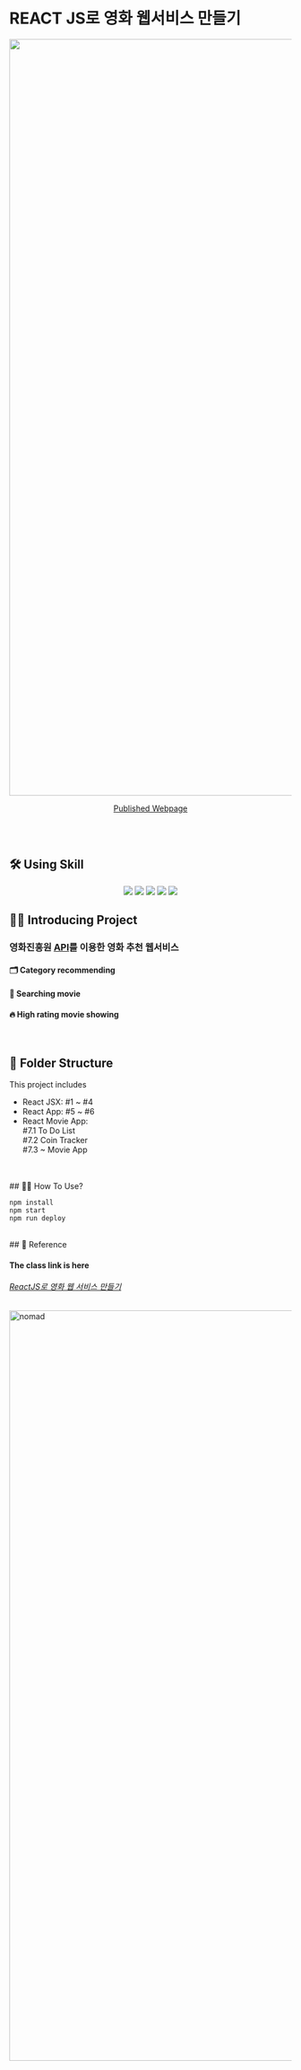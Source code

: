 # REACT JS로 영화 웹서비스 만들기

<p align='center'>
 <img width="1348" alt="react-movie-app" src="https://user-images.githubusercontent.com/114715101/227075786-4fea187a-d51c-4290-95eb-e52bcf1b8a50.png" >
</p>

<p align='center'>
    <a href="https://amykkkk.github.io/react-js">Published Webpage</a>
</p>

<br /><br />
## 🛠 Using Skill

<p align='center'>
    <img src="https://img.shields.io/badge/React-^18.2.0-blue?logo=React"/>
    <img src="https://img.shields.io/badge/node.js-v18.11.0-green?logo=Node.js"/>
    <img src="https://img.shields.io/badge/recoil-v^0.7.7-aaa?logo=Coil"/>
    <img src="https://img.shields.io/badge/react_dom-^18.2.0-blueviolet?logo=ReactOS"/>
    <img src="https://img.shields.io/badge/react_router_dom-^6.8.1-critical?logo=React Table"/>
</p>


## 💁‍♂️ Introducing Project

### 영화진흥원 <a href="https://yts.mx/api/v2/list_movies.json">API</a>를 이용한 영화 추천 웹서비스

#### 🗂 Category recommending
#### 🔎 Searching movie
#### 🔥 High rating movie showing
<br />

## 📁 Folder Structure

This project includes

- React JSX: #1 ~ #4
- React App: #5 ~ #6
- React Movie App: <br />
  #7.1 To Do List<br />
  #7.2 Coin Tracker<br />
  #7.3 ~ Movie App<br /><br />

<br />
## 🤸‍♀️ How To Use?

```
npm install
npm start
npm run deploy
```
<br />
## 🔖 Reference

#### The class link is here

###### [ReactJS로 영화 웹 서비스 만들기](https://nomadcoders.co/react-for-beginners)

<img width="1337" alt="nomad" src="https://user-images.githubusercontent.com/79993356/146664461-dda5c9ae-d4e7-4035-82c8-959bb47bcdaa.png">








